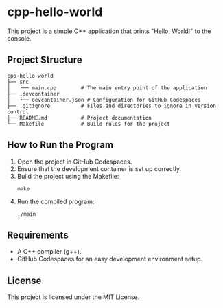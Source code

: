# cpp-hello-world

This project is a simple C++ application that prints "Hello, World!" to the console.

## Project Structure

```
cpp-hello-world
├── src
│   └── main.cpp        # The main entry point of the application
├── .devcontainer
│   └── devcontainer.json # Configuration for GitHub Codespaces
├── .gitignore          # Files and directories to ignore in version control
├── README.md           # Project documentation
└── Makefile            # Build rules for the project
```

## How to Run the Program

1. Open the project in GitHub Codespaces.
2. Ensure that the development container is set up correctly.
3. Build the project using the Makefile:
   ```
   make
   ```
4. Run the compiled program:
   ```
   ./main
   ```

## Requirements

- A C++ compiler (g++).
- GitHub Codespaces for an easy development environment setup.

## License

This project is licensed under the MIT License.
